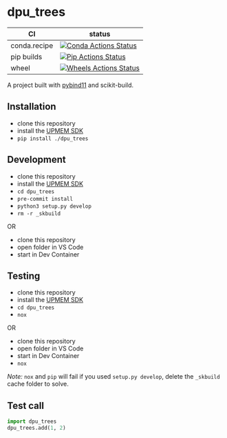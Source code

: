 dpu_trees
==============

|      CI              | status |
|----------------------|--------|
| conda.recipe         | [![Conda Actions Status][actions-conda-badge]][actions-conda-link] |
| pip builds           | [![Pip Actions Status][actions-pip-badge]][actions-pip-link] |
| wheel                | [![Wheels Actions Status][actions-wheels-badge]][actions-wheels-link] |

A project built with [pybind11](https://github.com/pybind/pybind11) and scikit-build.

[actions-badge]:           https://github.com/SylvanBrocard/dpu_trees/workflows/Tests/badge.svg
[actions-conda-link]:      https://github.com/SylvanBrocard/dpu_trees/actions?query=workflow%3AConda
[actions-conda-badge]:     https://github.com/SylvanBrocard/dpu_trees/workflows/Conda/badge.svg
[actions-pip-link]:        https://github.com/SylvanBrocard/dpu_trees/actions?query=workflow%3APip
[actions-pip-badge]:       https://github.com/SylvanBrocard/dpu_trees/workflows/Pip/badge.svg
[actions-wheels-link]:     https://github.com/SylvanBrocard/dpu_trees/actions?query=workflow%3AWheels
[actions-wheels-badge]:    https://github.com/SylvanBrocard/dpu_trees/workflows/Wheels/badge.svg

Installation
------------

- clone this repository
- install the [UPMEM SDK](https://sdk.upmem.com/)
- `pip install ./dpu_trees`

Development
-----------

- clone this repository
- install the [UPMEM SDK](https://sdk.upmem.com/)
- `cd dpu_trees`
- `pre-commit install`
- `python3 setup.py develop`
- `rm -r _skbuild`

OR

- clone this repository
- open folder in VS Code
- start in Dev Container

Testing
-------

- clone this repository
- install the [UPMEM SDK](https://sdk.upmem.com/)
- `cd dpu_trees`
- `nox`

OR

- clone this repository
- open folder in VS Code
- start in Dev Container
- `nox`

*Note:* `nox` and `pip` will fail if you used `setup.py develop`, delete the `_skbuild` cache folder to solve.

Test call
---------

```python
import dpu_trees
dpu_trees.add(1, 2)
```

[`cibuildwheel`]:          https://cibuildwheel.readthedocs.io
